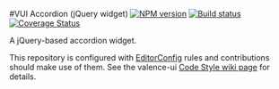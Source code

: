 #VUI Accordion (jQuery widget)
[![NPM version][npm-image]][npm-url]
[![Build status][ci-image]][ci-url]
[![Coverage Status][coverage-image]][coverage-url]

A jQuery-based accordion widget.

This repository is configured with [EditorConfig](http://editorconfig.org) rules
and contributions should make use of them. See the valence-ui [Code Style wiki
page](https://github.com/Desire2Learn-Valence/valence-ui-helpers/wiki/Code-Style)
for details.

[npm-url]: https://npmjs.org/package/vui-accordion-jquery
[npm-image]: https://badge.fury.io/js/vui-accordion-jquery.png
[ci-image]: https://travis-ci.org/Brightspace/valence-ui-accordion-jquery.svg?branch=master
[ci-url]: https://travis-ci.org/Brightspace/valence-ui-accordion-jquery
[coverage-image]: https://coveralls.io/repos/Brightspace/valence-ui-accordion-jquery/badge.png?branch=master
[coverage-url]: https://coveralls.io/r/Brightspace/valence-ui-accordion-jquery?branch=master
